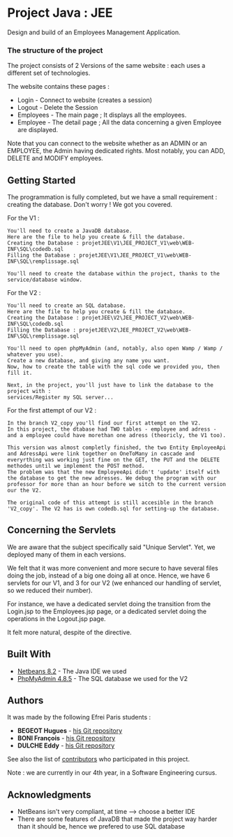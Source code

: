 # Project Java : JEE

Design and build of an Employees Management Application.



### The structure of the project
The project consists of 2 Versions of the same website : each uses a different set of technologies.

The website contains these pages :
* Login - Connect to website (creates a session)
* Logout - Delete the Session
* Employees - The main page ; It displays all the employees.
* Employee - The detail page ; All the data concerning a given Employee are displayed.

Note that you can connect to the website whether as an ADMIN or an EMPLOYEE, the Admin having dedicated rights. Most notably, you can ADD, DELETE and MODIFY employees.



## Getting Started
The programmation is fully completed, but we have a small requirement : creating the database.
Don't worry ! We got you covered.

For the V1 :
```
You'll need to create a JavaDB database.
Here are the file to help you create & fill the database.
Creating the Database : projetJEE\V1\JEE_PROJECT_V1\web\WEB-INF\SQL\codedb.sql
Filling the Database : projetJEE\V1\JEE_PROJECT_V1\web\WEB-INF\SQL\remplissage.sql

You'll need to create the database within the project, thanks to the service/database window.
```


For the V2 :
```
You'll need to create an SQL database.
Here are the file to help you create & fill the database.
Creating the Database : projetJEE\V2\JEE_PROJECT_V2\web\WEB-INF\SQL\codedb.sql
Filling the Database : projetJEE\V2\JEE_PROJECT_V2\web\WEB-INF\SQL\remplissage.sql

You'll need to open phpMyAdmin (and, notably, also open Wamp / Wamp / whatever you use).
Create a new database, and giving any name you want.
Now, how to create the table with the sql code we provided you, then fill it.

Next, in the project, you'll just have to link the database to the project with :
services/Register my SQL server...
```


For the first attempt of our V2 :
```
In the branch V2_copy you'll find our first attempt on the V2.
In this project, the dtabase had TWO tables - employee and adress - and a employee could have morethan one adress (theoricly, the V1 too).

This version was almost completly finished, the two Entity EmployeeApi and AdressApi were link together on OneToMany in cascade and everyrthing was working just fine on the GET, the PUT and the DELETE methodes until we implement the POST method.
The problem was that the new EmployeeApi didn't 'update' itself with the database to get the new adresses. We debug the program with our professor for more than an hour before we sitch to the current version our the V2.

The original code of this attempt is still accesible in the branch 'V2_copy'. The V2 has is own codedb.sql for setting-up the database.
```



## Concerning the Servlets
We are aware that the subject specifically said "Unique Servlet".
Yet, we deployed many of them in each versions.

We felt that it was more convenient and more secure to have several files doing the job, instead of a big one doing all at once.
Hence, we have 6 servlets for our V1, and 3 for our V2 (we enhanced our handling of servlet, so we reduced their number).

For instance, we have a dedicated servlet doing the transition from the Login.jsp to the Employees.jsp page,
or a dedicated servlet doing the operations in the Logout.jsp page.


It felt more natural, despite of the directive.



## Built With

* [Netbeans 8.2](https://netbeans.org/downloads/8.2/) - The Java IDE we used
* [PhpMyAdmin 4.8.5](https://https://www.phpmyadmin.net) - The SQL database we used for the V2
  


## Authors

It was made by the following Efrei Paris students :
* **BEGEOT Hugues** - [his Git repository](https://github.com/opsilonn)
* **BONI François** - [his Git repository](https://github.com/scorpionsdu78)
* **DULCHE Eddy** - [his Git repository](https://github.com/DulcheE)

See also the list of [contributors](https://github.com/scorpionsdu78/projetJEE/contributors) who participated in this project.

Note : we are currently in our 4th year, in a Software Engineering cursus.



## Acknowledgments

* NetBeans isn't very compliant, at time --> choose a better IDE
* There are some features of JavaDB that made the project way harder than it should be, hence we prefered to use SQL database
